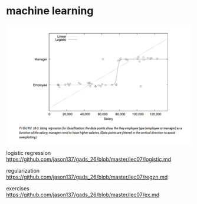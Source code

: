 # machine learning

<p align="center">
<img src="../images/logistic.png">

logistic regression  
https://github.com/jason137/gads_26/blob/master/lec07/logistic.md  

regularization  
https://github.com/jason137/gads_26/blob/master/lec07/regzn.md  

exercises  
https://github.com/jason137/gads_26/blob/master/lec07/ex.md
